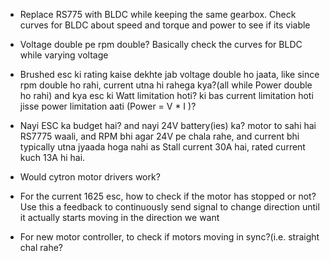- Replace RS775 with BLDC while keeping the same gearbox. Check curves for BLDC about speed and torque and power to see if its viable
- Voltage double pe rpm double? Basically check the curves for BLDC while varying voltage
- Brushed esc ki rating kaise dekhte jab voltage double ho jaata, like since rpm double ho rahi, current utna hi rahega kya?(all while Power double ho rahi) and kya esc ki Watt limitation hoti? ki bas current limitation hoti jisse power limitation aati (Power = V * I )?
- Nayi ESC ka budget hai? and nayi 24V battery(ies) ka? motor to sahi hai RS7775 waali, and RPM bhi agar 24V pe chala rahe, and current bhi typically utna jyaada hoga nahi as Stall current 30A hai, rated current kuch 13A hi hai.

- Would cytron motor drivers work?

- For the current 1625 esc, how to check if the motor has stopped or not? Use this a feedback to continuously send signal to change direction until it actually starts moving in the direction we want

- For new motor controller, to check if motors moving in sync?(i.e. straight chal rahe?